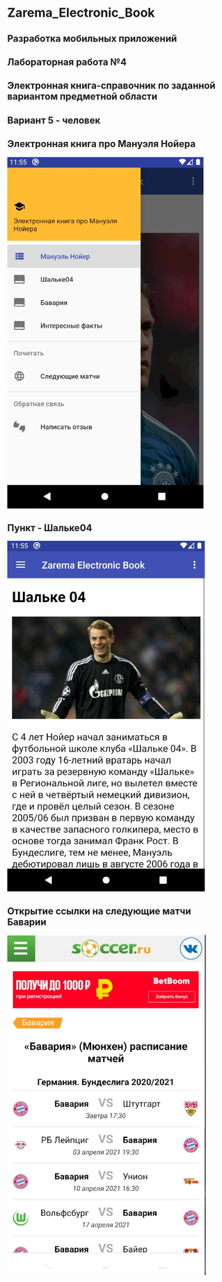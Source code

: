 # Zarema_Electronic_Book
## Разработка мобильных приложений
## Лабораторная работа №4
## Электронная книга-справочник по заданной вариантом предметной области
## Вариант 5 - человек
## Электронная книга про Мануэля Нойера
![Снимок](https://github.com/zzoasis/Zarema_Electronic_Book/blob/master/1.jpeg)
## Пункт - Шальке04
![Снимок1](https://github.com/zzoasis/Zarema_Electronic_Book/blob/master/2.jpeg)
## Открытие ссылки на следующие матчи Баварии
![Снимок2](https://github.com/zzoasis/Zarema_Electronic_Book/blob/master/3.jpeg)
